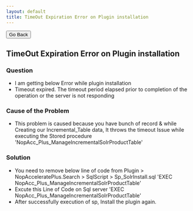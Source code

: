 ```yaml
---
layout: default
title: TimeOut Expiration Error on Plugin installation
---
```

<div class="backtoprevpage">
  <button id="backButton">Go Back</button>
</div>
<div class="page-title">
  <h2>TimeOut Expiration Error on Plugin installation</h2>
</div>
<div class="sub-section">
  <div class="sub-title">
    <h3>
      <span>Question</span>
    </h3>
  </div>
  <div class="section-content">
    <ul class="subinfo-badges">
      <li>I am getting below Error while plugin installation</li>
      <li>Timeout expired. The timeout period elapsed prior to completion of the operation or the server is not responding</li>
    </ul>
  </div>
</div> 
<div class="sub-section">
  <div class="sub-title">
    <h3>
      <span>Cause of the Problem</span>
    </h3>
  </div>
  <div class="section-content">
    <ul class="subinfo-badges">
      <li>This problem is caused because you have bunch of record & while Creating our Incremental_Table data, It throws the timeout Issue while executing the Stored procedure 'NopAcc_Plus_ManageIncrementalSolrProductTable'</li>
    </ul>
  </div>
</div>
<div class="sub-section">
  <div class="sub-title">
    <h3>
      <span>Solution</span>
    </h3>
  </div>
  <div class="section-content">
    <ul class="subinfo-badges">
      <li>You need to remove below line of code from Plugin > NopAcceleratePlus.Search > SqlScript > Sp_SolrInstall.sql 'EXEC NopAcc_Plus_ManageIncrementalSolrProductTable'</li>
      <li>Excute this Line of Code on Sql server 'EXEC NopAcc_Plus_ManageIncrementalSolrProductTable'</li>
      <li>After successfully execution of sp, Install the plugin again.</li>
    </ul>
  </div>
</div>
